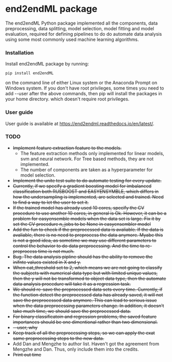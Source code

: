# end2endML package

The end2endML Python package implemented all the components, data preprocessing, data splitting, model selection, model fitting and model evaluation, required for defining pipelines to do do automate data analysis using some most commonly used machine learning algorithms. 

### Installation

Install end2endML package by running:

```
pip install end2endML
```

on the command line of either Linux system or the Anaconda Prompt on Windows system. If you don't have root privileges, some times you need to add --user after the above commands, then pip will install the packages in your home directory. which doesn't require root privileges.

### User guide

User guide is available at https://end2endml.readthedocs.io/en/latest/.

### TODO

- ~~Implement feature extraction feature to the models.~~
  - The feature extraction methods only implemented for linear models, svm and neural network. For Tree based methods, they are not implemented.
  - The number of components are taken as a hyperparameter for model selection. 
- ~~Implement the unite test suite to do automate testing for every update.~~
- ~~Currently, if we specify a gradient boosting model for imbalanced classification both RUSBOOST and EASYENSYMBLE, which differs in how the undersampling is implemented, are selected and trained. Need to find a way to let the user to set it.~~
- ~~If the trained model has already used 10 cores, specify the CV procedure to use another 10 cores, in general is Ok. However, it can be a problem for easyensemble models when the data set is large. Fix it by set the CV procedure n_jobs to be None in easyensembler model~~ 
- ~~Add the fun to check if the preprocessed data is avaliable. If the data is avaliable, there is no need to preprocess the data anymore. Myabe this is not a good idea, as sometime we may use different parameters to control the behavior to do data preprocessing. And the time to re-preprocess time is not much.~~
- ~~Bug. The data analysis pipline should has the ability to remove the inifnte values existed in X and y.~~
- ~~When cat_threshold set to 2, which means we are not going to classify the subjects with numerical data type but with limited unique values, then the y will not be transformed to object data type, then the automate data analysis procedure will take it as a regression task.~~
- ~~We should re-save the preprocessed data sets every time. Currently, if the function detect the preprocessed data has already saved, it will not save the preprocessed data anymore. This  can lead to serious issue when the data preprocessing parameters change. In addition, it doesn't take much time, we should save the preprocessed data.~~
- ~~For binary classificatoin and regression problems, the saved feature importances should be one dimentional rather than two dimensional.~~
- ~~--user, why~~ 
- ~~Keep track of all the preprocessing steps, so we can apply the exat same preprocessing steps to the new data.~~
- Add Dan and Mengzhe to author list. Haven't got the agreement from Mengzhe and Dan. Thus, only include them into the credits.
- ~~Print out time~~ 

